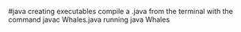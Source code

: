 #java
creating executables
     compile  a .java from the terminal with the command
          javac Whales.java
     running 
          java Whales
          